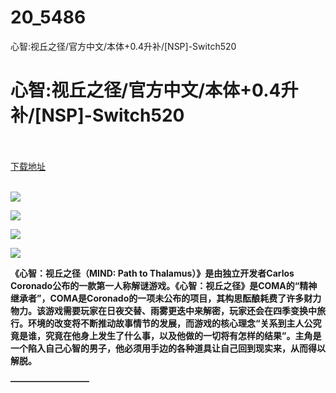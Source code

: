 # 20_5486
心智:视丘之径/官方中文/本体+0.4升补/[NSP]-Switch520
# 心智:视丘之径/官方中文/本体+0.4升补/[NSP]-Switch520
 <br/></br>
[下载地址](https://www.switch520.cc/article/5486 "下载地址")
<br/></br>

<p><img src="http://img.rruu.net/image/5f340f73cb2b9"></p>
<p><img src="http://img.rruu.net/image/5f340f95d9218"></p>
<p><img src="http://img.rruu.net/image/5f340f96ba9a8"></p>
<p><img src="http://img.rruu.net/image/5f340f97b2c88"></p>
<p><span><strong>《心智：视丘之径（MIND: Path to Thalamus）》是由独立开发者Carlos Coronado公布的一款第一人称解谜游戏。《心智：视丘之径》是COMA的“精神继承者”，COMA是Coronado的一项未公布的项目，其构思酝酿耗费了许多财力物力。该游戏需要玩家在日夜交替、雨雾更迭中来解密，玩家还会在四季变换中旅行。环境的改变将不断推动故事情节的发展，而游戏的核心理念“关系到主人公究竟是谁，究竟在他身上发生了什么事，以及他做的一切将有怎样的结果”。主角是一个陷入自己心智的男子，他必须用手边的各种道具让自己回到现实来，从而得以解脱。</strong></span></p>
<p><span><strong>—————————</strong></span></p>
